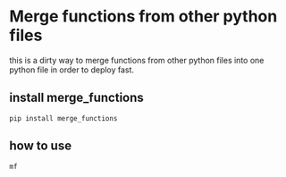 # Merge functions from other python files

this is a dirty way to merge functions from other python files into one python file in order to deploy fast.


## install merge_functions

```
pip install merge_functions
```

## how to use

```
mf
```


